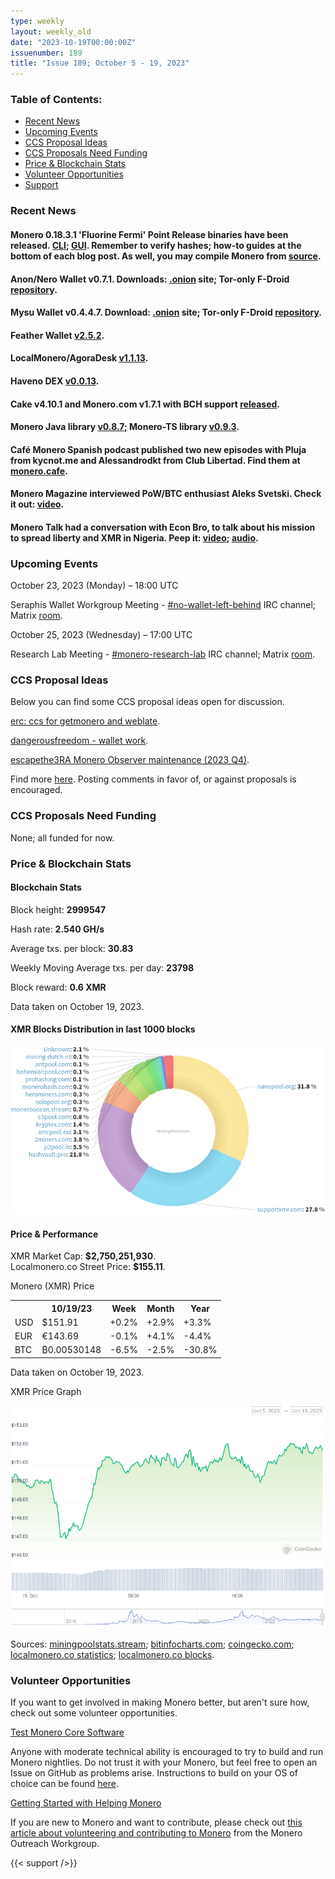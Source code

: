 ```yaml
---
type: weekly
layout: weekly_old
date: "2023-10-19T00:00:00Z"
issuenumber: 189
title: "Issue 189; October 5 - 19, 2023"
---
```


<h3>Table of Contents:</h3>
<ul class="contents">
    <li><a href="#news">Recent News</a></li>
    <li><a href="#events">Upcoming Events</a></li>
    <li><a href="#ideas">CCS Proposal Ideas</a></li>
    <li><a href="#proposals">CCS Proposals Need Funding</a></li>
    <li><a href="#stats">Price & Blockchain Stats</a></li>
    <li><a href="#volunteer">Volunteer Opportunities</a></li>
    <li><a href="#support">Support</a></li>
</ul>

<h3 id="news">Recent News</h3>

<div class="newsbyte">
    <h4>Monero 0.18.3.1 'Fluorine Fermi' Point Release binaries have been released. <a href="https://web.getmonero.org/2023/10/07/monero-0.18.3.1-released.html" target="_blank">CLI</a>; <a href="https://web.getmonero.org/2023/10/07/monero-GUI-0.18.3.1-released.html" target="_blank">GUI</a>. Remember to verify hashes; how-to guides at the bottom of each blog post. As well, you may compile Monero from <a href="https://github.com/monero-project/monero#compiling-monero-from-source" target="_blank">source</a>.</h4>
</div>

<div class="newsbyte">
    <h4>Anon/Nero Wallet v0.7.1. Downloads: <a href="http://anonero5wmhraxqsvzq2ncgptq6gq45qoto6fnkfwughfl4gbt44swad.onion/#download" target="_blank">.onion</a> site; Tor-only F-Droid<a href="http://anonero5wmhraxqsvzq2ncgptq6gq45qoto6fnkfwughfl4gbt44swad.onion/fdroid/repo/" target="_blank"> repository</a>.</h4>
</div>

<div class="newsbyte">
    <h4>Mysu Wallet v0.4.4.7. Download: <a href="http://rk63tc3isr7so7ubl6q7kdxzzws7a7t6s467lbtw2ru3cwy6zu6w4jad.onion/download/" target="_blank">.onion</a> site; Tor-only F-Droid <a href="http://rk63tc3isr7so7ubl6q7kdxzzws7a7t6s467lbtw2ru3cwy6zu6w4jad.onion/fdroid/repo/" target="_blank">repository</a>.</h4>
</div>

<div class="newsbyte">
    <h4>Feather Wallet <a href="https://featherwallet.org/download/" target="_blank">v2.5.2</a>.</h4>
</div>

<div class="newsbyte">
    <h4>LocalMonero/AgoraDesk <a href="https://github.com/AgoraDesk-LocalMonero/agoradesk-app-foss/releases/tag/v1.1.13" target="_blank">v1.1.13</a>.</h4>
</div>

<div class="newsbyte">
    <h4>Haveno DEX <a href="https://github.com/haveno-dex/haveno/releases/tag/v0.0.13" target="_blank">v0.0.13</a>.</h4>
</div>

<div class="newsbyte">
    <h4>Cake v4.10.1 and Monero.com v1.7.1 with BCH support <a href="https://github.com/cake-tech/cake_wallet/releases/tag/v4.10.1" target="_blank">released</a>.</h4>
</div>

<div class="newsbyte">
    <h4>Monero Java library <a href="https://github.com/monero-ecosystem/monero-java/releases/tag/v0.8.7" target="_blank">v0.8.7</a>; Monero-TS library <a href="https://github.com/monero-ecosystem/monero-ts/releases/tag/v0.9.3" target="_blank">v0.9.3</a>.</h4>
</div>

<div class="newsbyte">
    <h4>Café Monero Spanish podcast published two new episodes with Pluja from kycnot.me and Alessandrodkt from Club Libertad. Find them at <a href="https://linktr.ee/cafemonero" target="_blank">monero.cafe</a>.</h4>
</div>

<div class="newsbyte">
    <h4>Monero Magazine interviewed PoW/BTC enthusiast Aleks Svetski. Check it out: <a href="https://piped.adminforge.de/watch?v=Bfl3sXduZSA" target="_blank">video</a>.</h4>
</div>

<div class="newsbyte">
    <h4>Monero Talk had a conversation with Econ Bro, to talk about his mission to spread liberty and XMR in Nigeria. Peep it: <a href="https://piped.adminforge.de/watch?v=rQIIxzM3iIg" target="_blank">video</a>; <a href="https://www.monerotalk.live/spreading-liberty-monero-in-nigeria-w-econ-bro" target="_blank">audio</a>.</h4>
</div>

<h3 id="events">Upcoming Events</h3>

<div class="event">
    <p class="date" markdown="1">October 23, 2023 (Monday) – 18:00 UTC</p>
    <p markdown="1">Seraphis Wallet Workgroup Meeting - <a href="irc://irc.libera.chat/#no-wallet-left-behind" target="_blank">#no-wallet-left-behind</a> IRC channel; Matrix <a href="https://matrix.to/#/#no-wallet-left-behind:monero.social" target="_blank">room</a>.</p>
</div>

<div class="event">
    <p class="date" markdown="1">October 25, 2023 (Wednesday) – 17:00 UTC</p>
    <p markdown="1">Research Lab Meeting - <a href="irc://irc.libera.chat/#monero-research-lab" target="_blank">#monero-research-lab</a> IRC channel; Matrix <a href="https://matrix.to/#/#monero-research-lab:monero.social" target="_blank">room</a>.</p>
</div>

<h3 id="ideas">CCS Proposal Ideas</h3>

<p>Below you can find some CCS proposal ideas open for discussion.</p>

<div class="proposal">
<p><a href="https://repo.getmonero.org/monero-project/ccs-proposals/-/merge_requests/416" target="_blank">erc: ccs for getmonero and weblate</a>.</p>
</div>

<div class="proposal">
<p><a href="https://repo.getmonero.org/monero-project/ccs-proposals/-/merge_requests/409" target="_blank">dangerousfreedom - wallet work</a>.</p>
</div>

<div class="proposal">
<p><a href="https://repo.getmonero.org/monero-project/ccs-proposals/-/merge_requests/414" target="_blank">escapethe3RA Monero Observer maintenance (2023 Q4)</a>.</p>
</div>

<div class="proposal">
<p>Find more <a href="https://ccs.getmonero.org/ideas/" target="_blank">here</a>. Posting comments in favor of, or against proposals is encouraged.</p>
</div>

<h3 id="proposals">CCS Proposals Need Funding</h3>

<p>None; all funded for now.</p>

<h3 id="stats">Price & Blockchain Stats</h3>

<h4 class="stat">Blockchain Stats</h4>

<div class="bcstats">
    <p>Block height: <b>2999547</b></p>
    <p>Hash rate: <b>2.540 GH/s</b></p>
    <p>Average txs. per block: <b>30.83</b></p>
    <p>Weekly Moving Average txs. per day: <b>23798</b></p>
    <p>Block reward: <b>0.6 XMR</b></p>
</div>
<p class="note">Data taken on October 19, 2023.</p>

<h4 class="stat">XMR Blocks Distribution in last 1000 blocks</h4>
<p><img src="/img/hashrate-pool-distribution-10191.png" alt="Hashrate Pool Distribution Pie Chart"/></p>

<h4 class="stat" id="price-stat">Price & Performance</h4>

<div class="price-intro">XMR Market Cap: <b>$2,750,251,930</b>.<br/>Localmonero.co Street Price: <b>$155.11</b>.</div>

<p class="table-title">Monero (XMR) Price</p>
<table class="price-table">
  <tr class="row1">
    <th></th>
    <th>10/19/23</th>
    <th>Week</th>
    <th>Month</th>
    <th>Year</th>
  </tr>
  <tr>
    <td data-th="XMR to">USD</td>
    <td data-th="10/19/23">$151.91</td>
    <td data-th="Week" class="green">+0.2%</td>
    <td data-th="Month" class="green">+2.9%</td>
    <td data-th="Year" class="green">+3.3%</td>
  </tr>
  <tr class="row3">
    <td data-th="XMR to">EUR</td>
    <td data-th="10/19/23">€143.69</td>
    <td data-th="Week" class="red">-0.1%</td>
    <td data-th="Month" class="green">+4.1%</td>
    <td data-th="Year" class="red">-4.4%</td>
  </tr>
  <tr>
    <td data-th="XMR to">BTC</td>
    <td data-th="10/19/23">₿0.00530148</td>
    <td data-th="Week" class="red">-6.5%</td>
    <td data-th="Month" class="red">-2.5%</td>
    <td data-th="Year" class="red">-30.8%</td>
  </tr>
</table>
<p class="note">Data taken on October 19, 2023.</p>

<p class="table-title">XMR Price Graph</p>

![XMR Price Graph 10/05/23-10/19/23](/img/weekly-chart-10191.png "XMR Price Graph 10/05/23-10/19/23")

Sources: <a href="https://miningpoolstats.stream/monero" target="_blank">miningpoolstats.stream</a>; <a href="https://bitinfocharts.com/monero/" target="_blank">bitinfocharts.com</a>; <a href="https://www.coingecko.com/en/coins/monero" target="_blank">coingecko.com</a>; <a href="https://localmonero.co/statistics" target="_blank">localmonero.co statistics</a>; <a href="https://localmonero.co/blocks" target="_blank">localmonero.co blocks</a>.

<h3 id="volunteer">Volunteer Opportunities</h3>

<p>If you want to get involved in making Monero better, but aren't sure how, check out some volunteer opportunities.</p>

<div class="newsbyte">
    <p class="date"><a href="https://github.com/monero-project/monero" target="_blank">Test Monero Core Software</a></p>
    <p>Anyone with moderate technical ability is encouraged to try to build and run Monero nightlies. Do not trust it with your Monero, but feel free to open an Issue on GitHub as problems arise. Instructions to build on your OS of choice can be found <a href="https://github.com/monero-project/monero#compiling-monero-from-source" target="_blank">here</a>. </p>
</div>

<div class="newsbyte">
    <p class="date"><a href="https://github.com/monero-project/monero" target="_blank">Getting Started with Helping Monero</a></p>
    <p>If you are new to Monero and want to contribute, please check out <a href="https://web.archive.org/web/20200805013127/https://www.monerooutreach.org/stories/getting-started-helping-monero.html" target="_blank">this article about volunteering and contributing to Monero</a> from the Monero Outreach Workgroup. </p>
</div>

{{< support />}}

